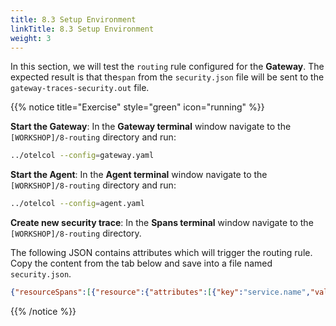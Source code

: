 ```yaml
---
title: 8.3 Setup Environment
linkTitle: 8.3 Setup Environment
weight: 3
---
```


In this section, we will test the `routing` rule configured for the **Gateway**. The expected result is that the`span` from the `security.json` file will be sent to the `gateway-traces-security.out` file.

{{% notice title="Exercise" style="green" icon="running" %}}

**Start the Gateway**: In the **Gateway terminal** window navigate to the `[WORKSHOP]/8-routing` directory and run:

```sh {title="Gateway"}
../otelcol --config=gateway.yaml
```

**Start the Agent**: In the **Agent terminal** window navigate to the `[WORKSHOP]/8-routing` directory and run:

```sh { title="Agent" }
../otelcol --config=agent.yaml
```

**Create new security trace**: In the **Spans terminal** window navigate to the `[WORKSHOP]/8-routing` directory.
  
The following JSON contains attributes which will trigger the routing rule. Copy the content from the tab below and save into a file named `security.json`.

```json { title="security.json" }
{"resourceSpans":[{"resource":{"attributes":[{"key":"service.name","value":{"stringValue":"password_check"}},{"key":"deployment.environment","value":{"stringValue":"security_applications"}}]},"scopeSpans":[{"scope":{"name":"my.library","version":"1.0.0","attributes":[{"key":"my.scope.attribute","value":{"stringValue":"some scope attribute"}}]},"spans":[{"traceId":"5B8EFFF798038103D269B633813FC60C","spanId":"EEE19B7EC3C1B174","parentSpanId":"EEE19B7EC3C1B173","name":"I'm a server span","startTimeUnixNano":"1544712660000000000","endTimeUnixNano":"1544712661000000000","kind":2,"attributes":[{"keytest":"my.span.attr","value":{"stringValue":"some value"}}]}]}]}]}
```

{{% /notice %}}
